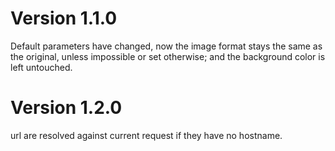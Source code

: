 Version 1.1.0
=============

Default parameters have changed, now the image format
stays the same as the original, unless impossible or set otherwise;
and the background color is left untouched.

Version 1.2.0
=============

url are resolved against current request if they have no hostname.
